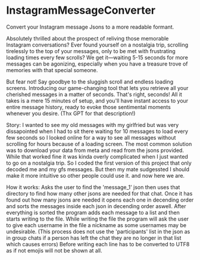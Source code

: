 # InstagramMessageConverter
Convert your Instagram message Jsons to a more readable formant.

Absolutely thrilled about the prospect of reliving those memorable Instagram conversations? Ever found yourself on a nostalgia trip, scrolling tirelessly to the top of your messages, only to be met with frustrating loading times every few scrolls?
We get it—waiting 5-15 seconds for more messages can be agonizing, especially when you have a treasure trove of memories with that special someone.

But fear not! Say goodbye to the sluggish scroll and endless loading screens. Introducing our game-changing tool that lets you retrieve all your cherished messages in a matter of seconds.
That's right, seconds! All it takes is a mere 15 minutes of setup, and you'll have instant access to your entire message history, ready to evoke those sentimental moments whenever you desire. 
(Thx GPT for that description!)

Story:
I wanted to see my old messages with my girlfried but was very dissapointed when I had to sit there waiting for 10 messages to load every few seconds so I looked online 
for a way to see all messages without scrolling for hours because of a loading screen. The most common solution was to download your data from meta and read from the jsons provided.
While that worked fine it was kinda overly complicated when I just wanted to go on a nostalgia trip. So I coded the first version of this project that only decoded me and my gfs 
messages. But then my mate sudgessted I should make it more intuitive so other people could use it. and now here we are.

How it works:
Asks the user to find the 'message_1' json then uses that directory to find how many other jsons are needed for that chat.
Once it has found out how many jsons are needed it opens each one in decending order and sorts the messages inside each json in decending order aswell.
After everything is sorted the program adds each message to a list and then starts writing to the file.
While writing the file the program will ask the user to give each username in the file a nickname as some usernames may be undesirable. (This process does not use the 'participants' list in the json as in group chats if a person has left the chat they are no longer in that list which causes errors)
Before writing each line has to be converted to UTF8 as if not emojis will not be shown at all.
